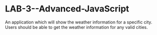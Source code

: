 # LAB-3--Advanced-JavaScript
An application which will show the weather information for a specific city. Users should be able to get the weather information for any valid cities.
